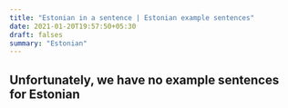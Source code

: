 ```yaml
---
title: "Estonian in a sentence | Estonian example sentences"
date: 2021-01-20T19:57:50+05:30
draft: falses
summary: "Estonian"
---
```

## Unfortunately, we have no example sentences for Estonian                 
